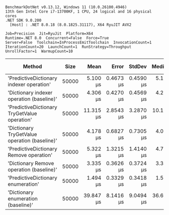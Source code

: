 ```

BenchmarkDotNet v0.13.12, Windows 11 (10.0.26100.4946)
13th Gen Intel Core i7-13700KF, 1 CPU, 24 logical and 16 physical cores
.NET SDK 9.0.200
  [Host] : .NET 8.0.18 (8.0.1825.31117), X64 RyuJIT AVX2

Job=Precision  Jit=RyuJit  Platform=X64  
Runtime=.NET 8.0  Concurrent=False  Force=True  
Server=False  Toolchain=InProcessEmitToolchain  InvocationCount=1  
IterationCount=20  LaunchCount=1  RunStrategy=Throughput  
UnrollFactor=1  WarmupCount=10  

```
| Method                                        | Size  | Mean      | Error     | StdDev    | Median    | Min       | Max       | Ratio | RatioSD | Allocated | Alloc Ratio |
|---------------------------------------------- |------ |----------:|----------:|----------:|----------:|----------:|----------:|------:|--------:|----------:|------------:|
| &#39;PredictiveDictionary indexer operation&#39;      | 50000 |  5.100 μs | 0.4673 μs | 0.4590 μs |  5.100 μs |  4.300 μs |  5.800 μs |  1.18 |    0.15 |    1384 B |        1.26 |
| &#39;Dictionary indexer operation (baseline)&#39;     | 50000 |  4.306 μs | 0.4270 μs | 0.4569 μs |  4.200 μs |  3.600 μs |  5.100 μs |  1.00 |    0.00 |    1096 B |        1.00 |
| &#39;PredictiveDictionary TryGetValue operation&#39;  | 50000 | 11.315 μs | 2.8543 μs | 3.2870 μs | 10.100 μs |  7.150 μs | 17.350 μs |  2.57 |    0.89 |    1480 B |        1.35 |
| &#39;Dictionary TryGetValue operation (baseline)&#39; | 50000 |  4.178 μs | 0.6827 μs | 0.7305 μs |  4.000 μs |  3.300 μs |  5.800 μs |  0.98 |    0.22 |    1384 B |        1.26 |
| &#39;PredictiveDictionary Remove operation&#39;       | 50000 |  5.322 μs | 1.3215 μs | 1.4140 μs |  4.750 μs |  3.800 μs |  8.300 μs |  1.25 |    0.35 |     376 B |        0.34 |
| &#39;Dictionary Remove operation (baseline)&#39;      | 50000 |  3.335 μs | 0.3626 μs | 0.3724 μs |  3.300 μs |  2.700 μs |  4.000 μs |  0.78 |    0.13 |     136 B |        0.12 |
| &#39;PredictiveDictionary enumeration&#39;            | 50000 |  1.494 μs | 0.3329 μs | 0.3418 μs |  1.500 μs |  1.000 μs |  2.100 μs |  0.35 |    0.09 |    1024 B |        0.93 |
| &#39;Dictionary enumeration (baseline)&#39;           | 50000 | 39.847 μs | 8.1416 μs | 9.0494 μs | 36.600 μs | 29.300 μs | 59.300 μs |  9.45 |    2.64 |    1360 B |        1.24 |

